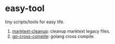 # easy-tool

tiny scripts/tools for easy life.

1. [marktext-cleanup](./marktext-cleanup.py): cleanup marktext legacy files.
2. [go-cross-compile](./cross-compile.sh): golang cross compile.
